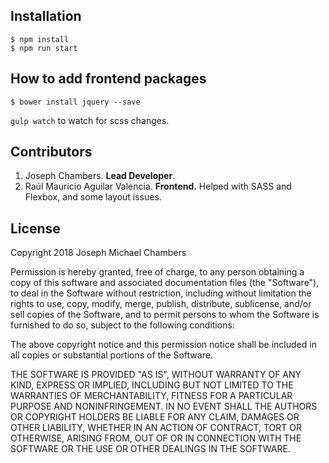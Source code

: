 ## Installation
```
$ npm install
$ npm run start
```
## How to add frontend packages

```
$ bower install jquery --save
```

`gulp watch` to watch for scss changes.

## Contributors

1. Joseph Chambers. **Lead Developer**.
2. Raúl Mauricio Aguilar Valencia. **Frontend.** Helped with SASS and Flexbox, and some layout issues.

## License
Copyright 2018 Joseph Michael Chambers

Permission is hereby granted, free of charge, to any person obtaining a copy of this software and associated documentation files (the "Software"), to deal in the Software without restriction, including without limitation the rights to use, copy, modify, merge, publish, distribute, sublicense, and/or sell copies of the Software, and to permit persons to whom the Software is furnished to do so, subject to the following conditions:

The above copyright notice and this permission notice shall be included in all copies or substantial portions of the Software.

THE SOFTWARE IS PROVIDED "AS IS", WITHOUT WARRANTY OF ANY KIND, EXPRESS OR IMPLIED, INCLUDING BUT NOT LIMITED TO THE WARRANTIES OF MERCHANTABILITY, FITNESS FOR A PARTICULAR PURPOSE AND NONINFRINGEMENT. IN NO EVENT SHALL THE AUTHORS OR COPYRIGHT HOLDERS BE LIABLE FOR ANY CLAIM, DAMAGES OR OTHER LIABILITY, WHETHER IN AN ACTION OF CONTRACT, TORT OR OTHERWISE, ARISING FROM, OUT OF OR IN CONNECTION WITH THE SOFTWARE OR THE USE OR OTHER DEALINGS IN THE SOFTWARE.